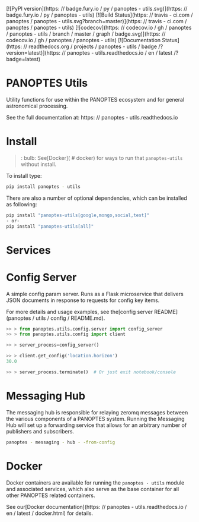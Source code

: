 [![PyPI version](https: // badge.fury.io / py / panoptes - utils.svg)](https: // badge.fury.io / py / panoptes - utils)
[![Build Status](https: // travis - ci.com / panoptes / panoptes - utils.svg?branch=master)](https: // travis - ci.com / panoptes / panoptes - utils)
[![codecov](https: // codecov.io / gh / panoptes / panoptes - utils / branch / master / graph / badge.svg)](https: // codecov.io / gh / panoptes / panoptes - utils)
[![Documentation Status](https: // readthedocs.org / projects / panoptes - utils / badge /?version=latest)](https: // panoptes - utils.readthedocs.io / en / latest /?badge=latest)

# PANOPTES Utils

Utility functions for use within the PANOPTES ecosystem and for general astronomical processing.

See the full documentation at: https: // panoptes - utils.readthedocs.io

# Install
<a href="#" name='install'></a>

>: bulb: See[Docker](  # docker) for ways to run that `panoptes-utils` without install.

To install type:

```bash
pip install panoptes - utils
```

There are also a number of optional dependencies, which can be installed as following:

```bash
pip install "panoptes-utils[google,mongo,social,test]"
- or-
pip install "panoptes-utils[all]"
```

# Services
<a href="#" name='services'></a>

# Config Server
<a href="#" name='config-server'></a>

A simple config param server. Runs as a Flask microservice that delivers JSON documents
in response to requests for config key items.

For more details and usage examples, see the[config server README](panoptes / utils / config / README.md).

```python
>> > from panoptes.utils.config.server import config_server
>> > from panoptes.utils.config import client

>> > server_process=config_server()

>> > client.get_config('location.horizon')
30.0

>> > server_process.terminate()  # Or just exit notebook/console
```

# Messaging Hub
<a href="#" name='messaging-hub'></a>

The messaging hub is responsible for relaying zeromq messages between the various components of a
PANOPTES system. Running the Messaging Hub will set up a forwarding service that allows for an arbitrary
number of publishers and subscribers.

```bash
panoptes - messaging - hub - -from-config
```

# Docker
<a name="docker"></a>

Docker containers are available for running the `panoptes - utils` module and associated services, which
also serve as the base container for all other PANOPTES related containers.

See our[Docker documentation](https: // panoptes - utils.readthedocs.io / en / latest / docker.html) for details.
